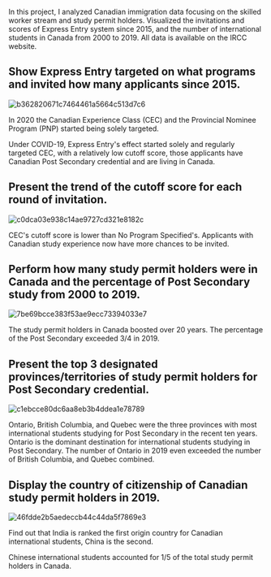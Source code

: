 In this project, I analyzed Canadian immigration data focusing on the skilled worker stream and study permit holders. Visualized the invitations and scores of Express Entry system since 2015, and the number of international students in Canada from 2000 to 2019. All data is available on the IRCC website. 

## Show Express Entry targeted on what programs and invited how many applicants since 2015.

![b362820671c7464461a5664c513d7c6](https://user-images.githubusercontent.com/72532551/105650227-18839200-5e81-11eb-94ea-b802d059d956.png)

In 2020 the Canadian Experience Class (CEC) and the Provincial Nominee Program (PNP) started being solely targeted. 

Under COVID-19, Express Entry's effect started solely and regularly targeted CEC, with a relatively low cutoff score, those applicants have Canadian Post Secondary credential and are living in Canada.

## Present the trend of the cutoff score for each round of invitation. 

![c0dca03e938c14ae9727cd321e8182c](https://user-images.githubusercontent.com/72532551/105650241-2507ea80-5e81-11eb-9da5-2349438025cf.png)

CEC's cutoff score is lower than No Program Specified's. Applicants with Canadian study experience now have more chances to be invited.

## Perform how many study permit holders were in Canada and the percentage of Post Secondary study from 2000 to 2019.

![7be69bcce383f53ae9ecc73394033e7](https://user-images.githubusercontent.com/72532551/105650252-33560680-5e81-11eb-9e77-098923f3f081.png)

The study permit holders in Canada boosted over 20 years. The percentage of the Post Secondary exceeded 3/4 in 2019.

## Present the top 3 designated provinces/territories of study permit holders for Post Secondary credential.

![c1ebcce80dc6aa8eb3b4ddea1e78789](https://user-images.githubusercontent.com/72532551/105650260-3f41c880-5e81-11eb-8c3f-3da7b42e8bd5.png)

Ontario, British Columbia, and Quebec were the three provinces with most international students studying for Post Secondary in the recent ten years. Ontario is the dominant destination for international students studying in Post Secondary. The number of Ontario in 2019 even exceeded the number of British Columbia, and Quebec combined.

## Display the country of citizenship of Canadian study permit holders in 2019.

![46fdde2b5aedeccb44c44da5f7869e3](https://user-images.githubusercontent.com/72532551/105650271-48329a00-5e81-11eb-9046-2ff7c1dac7e6.png)

Find out that India is ranked the first origin country for Canadian international students, China is the second.     

Chinese international students accounted for 1/5 of the total study permit holders in Canada. 
